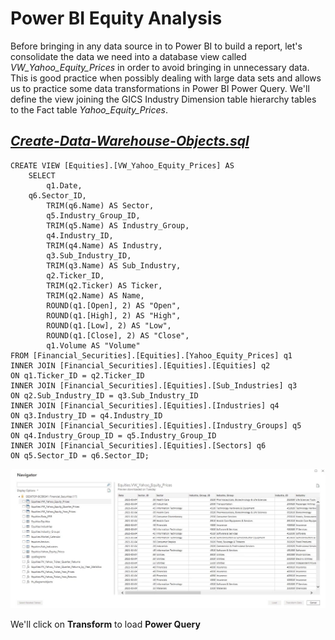 # Power BI Equity Analysis

Before bringing in any data source in to Power BI to build a report, let's consolidate the data we need into a database view called *VW_Yahoo_Equity_Prices* in order to avoid bringing in unnecessary data. This is good practice when possibly dealing with large data sets and allows us to practice some data transformations in Power BI Power Query. We'll define the view joining the GICS Industry Dimension table hierarchy tables to the Fact table *Yahoo_Equity_Prices*.

## *[Create-Data-Warehouse-Objects.sql](https://github.com/danvuk567/SP500-Stock-Analysis/blob/main/Power_BI-Equity-Analysis/Create-VW_Yahoo_Equity_Prices-View.sql)*  

	CREATE VIEW [Equities].[VW_Yahoo_Equity_Prices] AS
    	SELECT 
        	q1.Date,
		q6.Sector_ID,
        	TRIM(q6.Name) AS Sector,
	      	q5.Industry_Group_ID,
        	TRIM(q5.Name) AS Industry_Group,
	     	q4.Industry_ID,
        	TRIM(q4.Name) AS Industry,
	     	q3.Sub_Industry_ID,
        	TRIM(q3.Name) AS Sub_Industry,
	      	q2.Ticker_ID,
        	TRIM(q2.Ticker) AS Ticker,
	     	TRIM(q2.Name) AS Name,
        	ROUND(q1.[Open], 2) AS "Open",
        	ROUND(q1.[High], 2) AS "High",
        	ROUND(q1.[Low], 2) AS "Low",
        	ROUND(q1.[Close], 2) AS "Close",
        	q1.Volume AS "Volume"
    FROM [Financial_Securities].[Equities].[Yahoo_Equity_Prices] q1
    INNER JOIN [Financial_Securities].[Equities].[Equities] q2
    ON q1.Ticker_ID = q2.Ticker_ID
    INNER JOIN [Financial_Securities].[Equities].[Sub_Industries] q3
    ON q2.Sub_Industry_ID = q3.Sub_Industry_ID
    INNER JOIN [Financial_Securities].[Equities].[Industries] q4
    ON q3.Industry_ID = q4.Industry_ID
    INNER JOIN [Financial_Securities].[Equities].[Industry_Groups] q5
    ON q4.Industry_Group_ID = q5.Industry_Group_ID
    INNER JOIN [Financial_Securities].[Equities].[Sectors] q6
    ON q5.Sector_ID = q6.Sector_ID;

![Power_BI_Import_Yahoo_Equty_Prices_View.jpg](https://github.com/danvuk567/SP500-Stock-Analysis/blob/main/images/Power_BI_Import_Yahoo_Equty_Prices_View.jpg?raw=true)

We'll click on **Transform** to load **Power Query**


